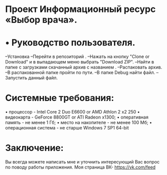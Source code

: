 # Проект Информационный ресурс «Выбор врача».
# •	Руководство пользователя.
–Установка
–Перейти в репозиторий .
–Нажать на кнопку "Clone or Download" и в выпадающем меню выбрать "Download ZIP".
–Найти в папке с загрузками скачанный архив с названием .
–Распаковать архив.
–В распакованной папке пройти по пути. 
–В папке Debug найти файл.
–Запустить данный файл.
# Системные требования:
• процессор - Intel Core 2 Duo E6600 or AMD Athlon 2 x2 250 • видеокарта - GeForce 8800GT or ATI Radeon x1300; • оперативная память - не менее 1 Гб; • место на накопителе - не менее 100 Мб; • операционная система - не старше Windows 7 SP1 64-bit
# Заключение:
Вы всегда можете написать мне и уточнить интересующий Вас вопрос по поводу работы приложения. Моя страница ВК- https://vk.com/feed

